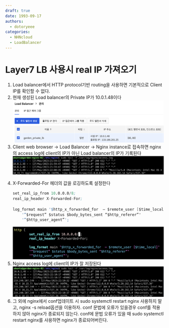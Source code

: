 ```yaml
---
draft: true
date: 1993-09-17
authors:
  - dotoryeee
categories:
  - NHNcloud
  - LoadBalancer
---
```

# Layer7 LB 사용시 real IP 가져오기

1. Load balancer에서 HTTP protocol기반 routing을 사용하면 기본적으로 Client IP를 확인할 수 없다.
2. 현재 생성된 Load balancer의 Private IP가 10.0.1.48이다
    ![image1](./get_realip_from_haproxy/Screenshot%202023-05-27%20at%2010.06.26%20PM.png)
3. Client web browser -> Load Balancer -> Nginx instance로 접속하면 nginx의 access log에 client의 IP가 아닌 Load balancer의 IP가 기록된다
    ![image2](./get_realip_from_haproxy/Screenshot%202023-05-27%20at%2010.11.07%20PM.png)
<!-- more -->
4. X-Forwarded-For 헤더의 값을 로깅하도록 설정한다
    ```s
    set_real_ip_from 10.0.0.0/8;
    real_ip_header X-Forwarded-For;

    log_format main '$http_x_forwarded_for  – $remote_user [$time_local]'
        '”$request” $status $body_bytes_sent “$http_referer”'
        '”$http_user_agent”';
    ```
    ![image3](./get_realip_from_haproxy/Screenshot%202023-05-27%20at%2010.11.53%20PM.png)
5. Nginx access log에 client의 IP가 잘 저장된다
    ![image4](./get_realip_from_haproxy/Screenshot%202023-05-27%20at%2010.10.45%20PM.png)
6. 그 외에 nginx에서 conf업데이트 시 sudo systemctl restart nginx 사용하지 말고, nginx -s reload옵션을 이용하자. conf 문법에 오류가 있을경우 conf를 적용하지 않아 nginx가 종료되지 않는다. conf에 문법 오류가 있을 때 sudo systemctl restart nginx를 사용하면 nginx가 종료되어버린다.